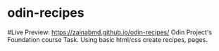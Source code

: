 # odin-recipes
#Live Preview: https://zainabmd.github.io/odin-recipes/
Odin Project's Foundation course Task.
Using basic html/css create recipes, pages.
